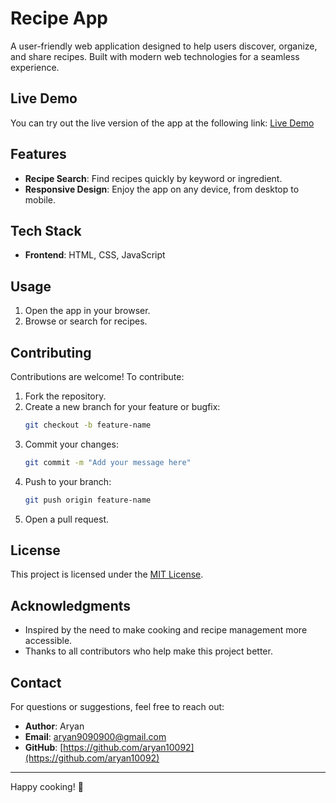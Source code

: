 # Recipe App

A user-friendly web application designed to help users discover, organize, and share recipes. Built with modern web technologies for a seamless experience.

## Live Demo
You can try out the live version of the app at the following link: [Live Demo](https://aryan10092.github.io/recipe-app2/)

## Features

- **Recipe Search**: Find recipes quickly by keyword or ingredient.
- **Responsive Design**: Enjoy the app on any device, from desktop to mobile.

## Tech Stack

- **Frontend**: HTML, CSS, JavaScript

## Usage

1. Open the app in your browser.
2. Browse or search for recipes.

## Contributing

Contributions are welcome! To contribute:

1. Fork the repository.
2. Create a new branch for your feature or bugfix:
   ```bash
   git checkout -b feature-name
   ```
3. Commit your changes:
   ```bash
   git commit -m "Add your message here"
   ```
4. Push to your branch:
   ```bash
   git push origin feature-name
   ```
5. Open a pull request.

## License

This project is licensed under the [MIT License](LICENSE).

## Acknowledgments

- Inspired by the need to make cooking and recipe management more accessible.
- Thanks to all contributors who help make this project better.

## Contact

For questions or suggestions, feel free to reach out:

- **Author**: Aryan
- **Email**: aryan9090900@gmail.com
- **GitHub**: [https://github.com/aryan10092](https://github.com/aryan10092)

---

Happy cooking! 🍲


